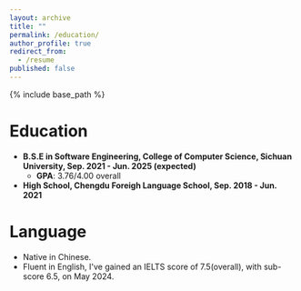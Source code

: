 ```yaml
---
layout: archive
title: ""
permalink: /education/
author_profile: true
redirect_from:
  - /resume
published: false
---
```


{% include base_path %}

Education
======
* **B.S.E in Software Engineering, College of Computer Science, Sichuan University, Sep. 2021 - Jun. 2025 (expected)**
  * **GPA**: 3.76/4.00 overall  
* **High School, Chengdu Foreigh Language School, Sep. 2018 - Jun. 2021**

<!--
Courses(Selected)
======
* Calculus: A-
* Linear Algebra: A
* Probability Theory and Statistics：A-
* Graph Theory: A
* Digital Image Processing：A+
* Computer Graphics：A
* Computer Architecture：A
* Operating System: A
  ...
-->

Language
======
* Native in Chinese.
* Fluent in English, I've gained an IELTS score of 7.5(overall), with sub-score 6.5, on May 2024.

<!--
Service and leadership
======
* Since 2021, I was served as the core-leader of class, in the College of Computer Science at Sichuan University.
* From 2022 to 2023, I was an associate president of "Cheng" union, leading weekly Philosophy reading activities, in the Department of Philosophy at Sichuan University.
-->
